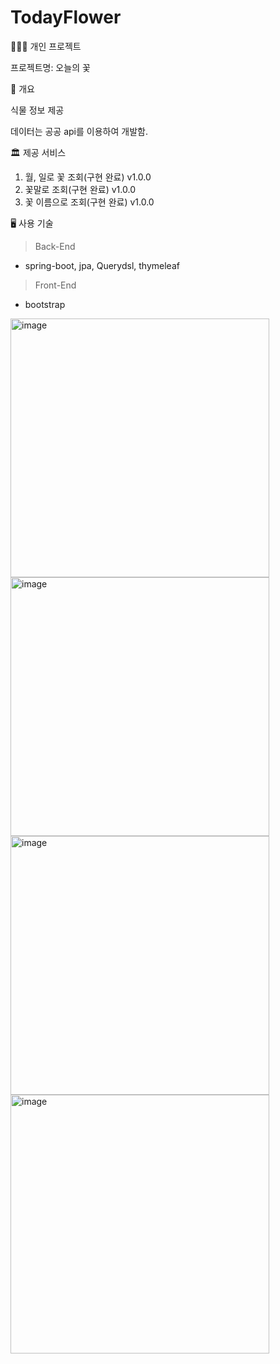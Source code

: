 # TodayFlower
👨🏼‍💻 개인 프로젝트

프로젝트명: 오늘의 꽃

📖 개요

식물 정보 제공

데이터는 공공 api를 이용하여 개발함.

🏛 제공 서비스

1. 월, 일로 꽃 조회(구현 완료) v1.0.0
2. 꽃말로 조회(구현 완료) v1.0.0
3. 꽃 이름으로 조회(구현 완료) v1.0.0

🖥 사용 기술

> Back-End
- spring-boot, jpa, Querydsl, thymeleaf

> Front-End
- bootstrap




<img width="414" alt="image" src="https://user-images.githubusercontent.com/42672362/173652161-a145e46d-2b2b-4204-8f00-b81e823da421.png">


<img width="414" alt="image" src="https://user-images.githubusercontent.com/42672362/173648736-db5ef0b5-5e8e-4933-94b7-bb4e07baae05.png">


<img width="414" alt="image" src="https://user-images.githubusercontent.com/42672362/173651521-ae84ec2e-cbe6-450e-be5f-e2be9a1b553f.png">


<img width="414" alt="image" src="https://user-images.githubusercontent.com/42672362/173648155-19b6f264-3a5f-42de-8452-19852eaab617.png">

